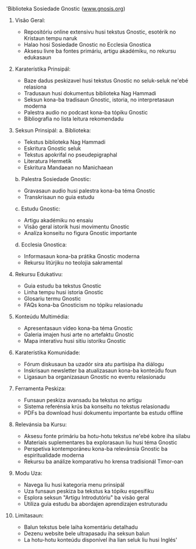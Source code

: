 'Biblioteka Sosiedade Gnostic (www.gnosis.org)

1. Visão Geral:
   - Repositóriu online extensivu husi tekstus Gnostic, esotérik no Kristaun tempu naruk
   - Halao hosi Sosiedade Gnostic no Ecclesia Gnostica
   - Aksesu livre ba fontes primáriu, artigu akadémiku, no rekursu edukasaun

2. Karaterístika Prinsipál:
   - Baze dadus peskizavel husi tekstus Gnostic no seluk-seluk ne'ebé relasiona
   - Tradusaun husi dokumentus biblioteka Nag Hammadi
   - Seksun kona-ba tradisaun Gnostic, istoria, no interpretasaun moderna
   - Palestra audio no podcast kona-ba tópiku Gnostic
   - Bibliografia no lista leitura rekomendadu

3. Seksun Prinsipál:
   a. Biblioteka:
      - Tekstus biblioteka Nag Hammadi
      - Eskritura Gnostic seluk
      - Tekstus apokrifal no pseudepigraphal
      - Literatura Hermetik
      - Eskritura Mandaean no Manichaean
   
   b. Palestra Sosiedade Gnostic:
      - Gravasaun audio husi palestra kona-ba téma Gnostic
      - Transkrisaun no guia estudu
   
   c. Estudu Gnostic:
      - Artigu akadémiku no ensaiu
      - Visão geral istorik husi movimentu Gnostic
      - Analíza konseitu no figura Gnostic importante

   d. Ecclesia Gnostica:
      - Informasaun kona-ba prátika Gnostic moderna
      - Rekursu litúrjiku no teolojia sakramental

4. Rekursu Edukativu:
   - Guia estudu ba tekstus Gnostic
   - Linha tempu husi istoria Gnostic
   - Glosariu termu Gnostic
   - FAQs kona-ba Gnosticism no tópiku relasionadu

5. Konteúdu Multimédia:
   - Apresentasaun vídeo kona-ba téma Gnostic
   - Galeria imajen husi arte no artefaktu Gnostic
   - Mapa interativu husi sitiu istoriku Gnostic

6. Karaterístika Komunidade:
   - Fórum diskusaun ba uzadór sira atu partisipa iha diálogu
   - Inskrisaun newsletter ba atualizasaun kona-ba konteúdu foun
   - Ligasaun ba organizasaun Gnostic no eventu relasionadu

7. Ferramenta Peskiza:
   - Funsaun peskiza avansadu ba tekstus no artigu
   - Sistema referénsia krús ba konseitu no tekstus relasionadu
   - PDFs ba download husi dokumentu importante ba estudu offline

8. Relevánsia ba Kursu:
   - Aksesu fonte primáriu ba hotu-hotu tekstus ne'ebé kobre iha silabu
   - Materiais suplementares ba explorasaun liu husi téma Gnostic
   - Perspetiva kontemporáneu kona-ba relevánsia Gnostic ba espiritualidade moderna
   - Rekursu ba análize komparativu ho krensa tradisionál Timor-oan

9. Modu Uza:
   - Navega liu husi kategoria menu prinsipál
   - Uza funsaun peskiza ba tekstus ka tópiku espesífiku
   - Esplora seksun "Artigu Introdutóriu" ba visão geral
   - Utiliza guia estudu ba abordajen aprendizajen estruturadu

10. Limitasaun:
    - Balun tekstus bele laiha komentáriu detalhadu
    - Dezenu website bele ultrapasadu iha seksun balun
    - La hotu-hotu konteúdu disponível iha lian seluk liu husi Inglés'